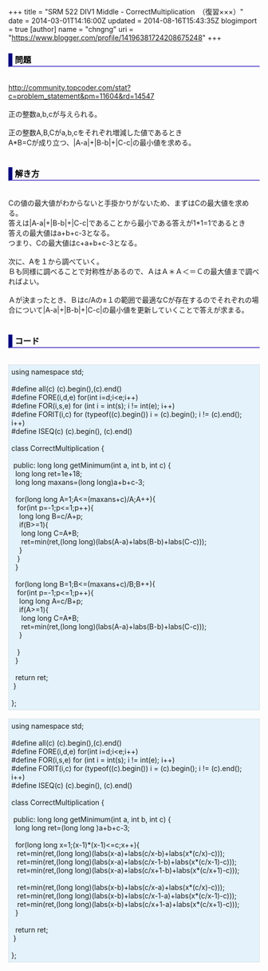 +++
title = "SRM 522 DIV1 Middle - CorrectMultiplication　（復習×××）"
date = 2014-03-01T14:16:00Z
updated = 2014-08-16T15:43:35Z
blogimport = true 
[author]
	name = "chngng"
	uri = "https://www.blogger.com/profile/14196381724208675248"
+++

<div dir="ltr" style="text-align: left;" trbidi="on"><h3 style="border-bottom: 2px solid slateblue; border-left: 8px solid navy; color: black; padding: 0px 0px 1px 5px;">問題 </h3><br /><a href="http://community.topcoder.com/stat?c=problem_statement&amp;pm=11604&amp;rd=14547" target="_blank">http://community.topcoder.com/stat?c=problem_statement&amp;pm=11604&amp;rd=14547</a><br /><br />正の整数a,b,cが与えられる。<br /><br />正の整数A,B,Cがa,b,cをそれぞれ増減した値であるとき<br />A*B=Cが成り立つ、|A-a|+|B-b|+|C-c|の最小値を求める。<br /><br /><h3 style="border-bottom: 2px solid slateblue; border-left: 8px solid navy; color: black; padding: 0px 0px 1px 5px;">解き方 </h3><br />Cの値の最大値がわからないと手掛かりがないため、まずはCの最大値を求める。<br />答えは|A-a|+|B-b|+|C-c|であることから最小である答えが1*1=1であるとき<br />答えの最大値はa+b+c-3となる。<br />つまり、Cの最大値はc+a+b+c-3となる。<br /><br />次に、Aを１から調べていく。<br />Ｂも同様に調べることで対称性があるので、ＡはＡ＊Ａ＜＝Ｃの最大値まで調べればよい。<br /><br />Ａが決まったとき、Ｂはc/Aの±１の範囲で最適なCが存在するのでそれぞれの場合について|A-a|+|B-b|+|C-c|の最小値を更新していくことで答えが求まる。<br /><br /><h3 style="border-bottom: 2px solid slateblue; border-left: 8px solid navy; color: black; padding: 0px 0px 1px 5px;">コード </h3><br /><div style="background-color: #e3f2fb; border: 1px dotted #CCCCCC; padding: 5px;">using namespace std;<br /><br />#define all(c) (c).begin(),(c).end()<br />#define FORE(i,d,e) for(int i=d;i&lt;e;i++)<br />#define FOR(i,s,e) for (int i = int(s); i != int(e); i++)<br />#define FORIT(i,c) for (typeof((c).begin()) i = (c).begin(); i != (c).end(); i++)<br />#define ISEQ(c) (c).begin(), (c).end()<br /><br />class CorrectMultiplication {<br /><br /><span class="Apple-tab-span" style="white-space: pre;"> </span>public: long long getMinimum(int a, int b, int c) {<br /><span class="Apple-tab-span" style="white-space: pre;">  </span>long long ret=1e+18;<br /><span class="Apple-tab-span" style="white-space: pre;">  </span>long long maxans=(long long)a+b+c-3;<br /><br /><span class="Apple-tab-span" style="white-space: pre;">  </span>for(long long A=1;A&lt;=(maxans+c)/A;A++){<br /><span class="Apple-tab-span" style="white-space: pre;">   </span>for(int p=-1;p&lt;=1;p++){<br /><span class="Apple-tab-span" style="white-space: pre;">    </span>long long B=c/A+p;<br /><span class="Apple-tab-span" style="white-space: pre;">    </span>if(B&gt;=1){<br /><span class="Apple-tab-span" style="white-space: pre;">     </span>long long C=A*B;<br /><span class="Apple-tab-span" style="white-space: pre;">     </span>ret=min(ret,(long long)(labs(A-a)+labs(B-b)+labs(C-c)));<br /><span class="Apple-tab-span" style="white-space: pre;">    </span>}<br /><span class="Apple-tab-span" style="white-space: pre;">   </span>}<br /><span class="Apple-tab-span" style="white-space: pre;">  </span>}<br /><br /><span class="Apple-tab-span" style="white-space: pre;">  </span>for(long long B=1;B&lt;=(maxans+c)/B;B++){<br /><span class="Apple-tab-span" style="white-space: pre;">   </span>for(int p=-1;p&lt;=1;p++){<br /><span class="Apple-tab-span" style="white-space: pre;">    </span>long long A=c/B+p;<br /><span class="Apple-tab-span" style="white-space: pre;">    </span>if(A&gt;=1){<br /><span class="Apple-tab-span" style="white-space: pre;">     </span>long long C=A*B;<br /><span class="Apple-tab-span" style="white-space: pre;">     </span>ret=min(ret,(long long)(labs(A-a)+labs(B-b)+labs(C-c)));<br /><span class="Apple-tab-span" style="white-space: pre;">    </span>}<br /><br /><span class="Apple-tab-span" style="white-space: pre;">   </span>}<br /><span class="Apple-tab-span" style="white-space: pre;">  </span>}<br /><br /><span class="Apple-tab-span" style="white-space: pre;">  </span>return ret;<br /><span class="Apple-tab-span" style="white-space: pre;"> </span>}<br /><br />};</div><br /><div style="background-color: #e3f2fb; border: 1px dotted #CCCCCC; padding: 5px;">using namespace std;<br /><br />#define all(c) (c).begin(),(c).end()<br />#define FORE(i,d,e) for(int i=d;i&lt;e;i++)<br />#define FOR(i,s,e) for (int i = int(s); i != int(e); i++)<br />#define FORIT(i,c) for (typeof((c).begin()) i = (c).begin(); i != (c).end(); i++)<br />#define ISEQ(c) (c).begin(), (c).end()<br /><br />class CorrectMultiplication {<br /><br /><span class="Apple-tab-span" style="white-space: pre;"> </span>public: long long getMinimum(int a, int b, int c) {<br /><span class="Apple-tab-span" style="white-space: pre;">  </span>long long ret=(long long )a+b+c-3;<br /><br /><span class="Apple-tab-span" style="white-space: pre;">  </span>for(long long x=1;(x-1)*(x-1)&lt;=c;x++){<br /><span class="Apple-tab-span" style="white-space: pre;">   </span>ret=min(ret,(long long)(labs(x-a)+labs(c/x-b)+labs(x*(c/x)-c)));<br /><span class="Apple-tab-span" style="white-space: pre;">   </span>ret=min(ret,(long long)(labs(x-a)+labs(c/x-1-b)+labs(x*(c/x-1)-c)));<br /><span class="Apple-tab-span" style="white-space: pre;">   </span>ret=min(ret,(long long)(labs(x-a)+labs(c/x+1-b)+labs(x*(c/x+1)-c)));<br /><br /><span class="Apple-tab-span" style="white-space: pre;">   </span>ret=min(ret,(long long)(labs(x-b)+labs(c/x-a)+labs(x*(c/x)-c)));<br /><span class="Apple-tab-span" style="white-space: pre;">   </span>ret=min(ret,(long long)(labs(x-b)+labs(c/x-1-a)+labs(x*(c/x-1)-c)));<br /><span class="Apple-tab-span" style="white-space: pre;">   </span>ret=min(ret,(long long)(labs(x-b)+labs(c/x+1-a)+labs(x*(c/x+1)-c)));<br /><span class="Apple-tab-span" style="white-space: pre;">  </span>}<br /><br /><span class="Apple-tab-span" style="white-space: pre;">  </span>return ret;<br /><span class="Apple-tab-span" style="white-space: pre;"> </span>}<br /><br />};</div></div>
